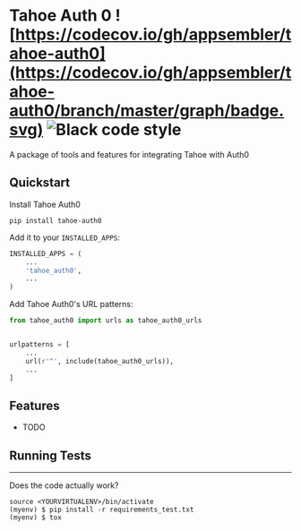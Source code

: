# Tahoe Auth 0 ![https://codecov.io/gh/appsembler/tahoe-auth0](https://codecov.io/gh/appsembler/tahoe-auth0/branch/master/graph/badge.svg) ![Black code style](https://img.shields.io/badge/code%20style-black-000000.svg)

A package of tools and features for integrating Tahoe with Auth0


## Quickstart

Install Tahoe Auth0
```console
pip install tahoe-auth0
```

Add it to your `INSTALLED_APPS`:

```python
INSTALLED_APPS = (
    ...
    'tahoe_auth0',
    ...
)
```

Add Tahoe Auth0's URL patterns:

```python
from tahoe_auth0 import urls as tahoe_auth0_urls


urlpatterns = [
    ...
    url(r'^', include(tahoe_auth0_urls)),
    ...
]
```

## Features

* TODO

## Running Tests
-------------

Does the code actually work?

```console
source <YOURVIRTUALENV>/bin/activate
(myenv) $ pip install -r requirements_test.txt
(myenv) $ tox
```
